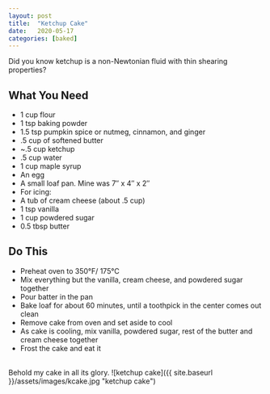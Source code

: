 ```yaml
---
layout: post
title:  "Ketchup Cake"
date:   2020-05-17
categories: [baked]
---
```

Did you know ketchup is a non-Newtonian fluid with thin shearing properties?<br/>

## What You Need
* 1 cup flour
* 1 tsp baking powder
* 1.5 tsp pumpkin spice or nutmeg, cinnamon, and ginger
* .5 cup of softened butter
* ~.5 cup ketchup
* .5 cup water
* 1 cup maple syrup
* An egg
* A small loaf pan. Mine was 7″ x 4″ x 2″
* For icing:
* A tub of cream cheese (about .5 cup)
* 1 tsp vanilla
* 1 cup powdered sugar
* 0.5 tbsp butter

## Do This
* Preheat oven to 350°F/ 175°C
* Mix everything but the vanilla, cream cheese, and powdered sugar together
* Pour batter in the pan
* Bake loaf for about 60 minutes, until a toothpick in the center comes out clean
* Remove cake from oven and set aside to cool
* As cake is cooling, mix vanilla, powdered sugar, rest of the butter and cream cheese together
* Frost the cake and eat it<br/>
<br/>
Behold my cake in all its glory.
![ketchup cake]({{ site.baseurl }}/assets/images/kcake.jpg "ketchup cake")